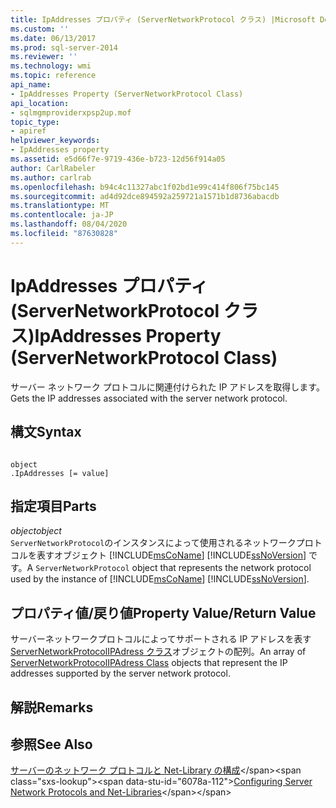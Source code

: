 ```yaml
---
title: IpAddresses プロパティ (ServerNetworkProtocol クラス) |Microsoft Docs
ms.custom: ''
ms.date: 06/13/2017
ms.prod: sql-server-2014
ms.reviewer: ''
ms.technology: wmi
ms.topic: reference
api_name:
- IpAddresses Property (ServerNetworkProtocol Class)
api_location:
- sqlmgmproviderxpsp2up.mof
topic_type:
- apiref
helpviewer_keywords:
- IpAddresses property
ms.assetid: e5d66f7e-9719-436e-b723-12d56f914a05
author: CarlRabeler
ms.author: carlrab
ms.openlocfilehash: b94c4c11327abc1f02bd1e99c414f806f75bc145
ms.sourcegitcommit: ad4d92dce894592a259721a1571b1d8736abacdb
ms.translationtype: MT
ms.contentlocale: ja-JP
ms.lasthandoff: 08/04/2020
ms.locfileid: "87630828"
---
```

# <a name="ipaddresses-property-servernetworkprotocol-class"></a><span data-ttu-id="6078a-102">IpAddresses プロパティ (ServerNetworkProtocol クラス)</span><span class="sxs-lookup"><span data-stu-id="6078a-102">IpAddresses Property (ServerNetworkProtocol Class)</span></span>
  <span data-ttu-id="6078a-103">サーバー ネットワーク プロトコルに関連付けられた IP アドレスを取得します。</span><span class="sxs-lookup"><span data-stu-id="6078a-103">Gets the IP addresses associated with the server network protocol.</span></span>  
  
## <a name="syntax"></a><span data-ttu-id="6078a-104">構文</span><span class="sxs-lookup"><span data-stu-id="6078a-104">Syntax</span></span>  
  
```  
  
object  
.IpAddresses [= value]  
```  
  
## <a name="parts"></a><span data-ttu-id="6078a-105">指定項目</span><span class="sxs-lookup"><span data-stu-id="6078a-105">Parts</span></span>  
 <span data-ttu-id="6078a-106">*object*</span><span class="sxs-lookup"><span data-stu-id="6078a-106">*object*</span></span>  
 <span data-ttu-id="6078a-107">`ServerNetworkProtocol`のインスタンスによって使用されるネットワークプロトコルを表すオブジェクト [!INCLUDE[msCoName](../../../includes/msconame-md.md)] [!INCLUDE[ssNoVersion](../../../includes/ssnoversion-md.md)] です。</span><span class="sxs-lookup"><span data-stu-id="6078a-107">A `ServerNetworkProtocol` object that represents the network protocol used by the instance of [!INCLUDE[msCoName](../../../includes/msconame-md.md)] [!INCLUDE[ssNoVersion](../../../includes/ssnoversion-md.md)].</span></span>  
  
## <a name="property-valuereturn-value"></a><span data-ttu-id="6078a-108">プロパティ値/戻り値</span><span class="sxs-lookup"><span data-stu-id="6078a-108">Property Value/Return Value</span></span>  
 <span data-ttu-id="6078a-109">サーバーネットワークプロトコルによってサポートされる IP アドレスを表す[ServerNetworkProtocolIPAdress クラス](../servernetworkprotocolipaddress-class/servernetworkprotocolipaddress-class.md)オブジェクトの配列。</span><span class="sxs-lookup"><span data-stu-id="6078a-109">An array of [ServerNetworkProtocolIPAdress Class](../servernetworkprotocolipaddress-class/servernetworkprotocolipaddress-class.md) objects that represent the IP addresses supported by the server network protocol.</span></span>  
  
## <a name="remarks"></a><span data-ttu-id="6078a-110">解説</span><span class="sxs-lookup"><span data-stu-id="6078a-110">Remarks</span></span>  
  
## <a name="see-also"></a><span data-ttu-id="6078a-111">参照</span><span class="sxs-lookup"><span data-stu-id="6078a-111">See Also</span></span>  
 <span data-ttu-id="6078a-112">[サーバーのネットワーク プロトコルと Net-Library の構成](https://msdn.microsoft.com/library/ms177485\(v=sql.100\).aspx)</span><span class="sxs-lookup"><span data-stu-id="6078a-112">[Configuring Server Network Protocols and Net-Libraries](https://msdn.microsoft.com/library/ms177485\(v=sql.100\).aspx)</span></span>  
  
  

